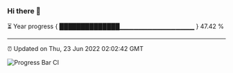 ### Hi there 👋

⏳ Year progress { ██████████████▁▁▁▁▁▁▁▁▁▁▁▁▁▁▁▁ } 47.42 %

---

⏰ Updated on Thu, 23 Jun 2022 02:02:42 GMT

![Progress Bar CI](https://github.com/ZhaoGui/ZhaoGui/workflows/Progress%20Bar%20CI/badge.svg)

